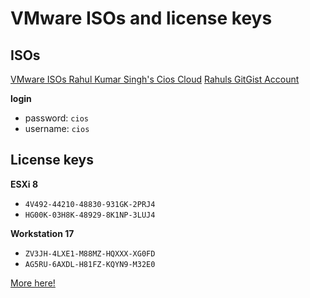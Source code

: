 
# VMware ISOs and license keys

## ISOs 

[VMware ISOs Rahul Kumar Singh's Cios Cloud](https://cios.dhitechnical.com/VMware/)
[Rahuls GitGist Account](https://gist.github.com/iamrahulks)

**login**
- password: `cios`
- username: `cios`

## License keys

**ESXi 8**
- `4V492-44210-48830-931GK-2PRJ4`
- `HG00K-03H8K-48929-8K1NP-3LUJ4`

**Workstation 17**
- `ZV3JH-4LXE1-M88MZ-HQXXX-XG0FD`
- `AG5RU-6AXDL-H81FZ-KQYN9-M32E0`

[More here!](https://gist.github.com/ayebrian/646775424393c9a35fb8257f44df1c8b)

